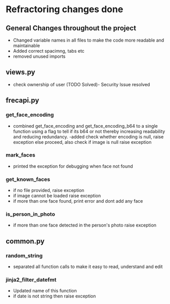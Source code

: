 # Refractoring changes done

## General Changes throughout the project
- Changed variable names in all files to make the code more readable and maintainable
- Added correct spacimng, tabs etc
- removed unused imports

## views.py
- check ownership of user (TODO Solved)- Security Issue resolved
## frecapi.py

###  get_face_encoding 
- combined get_face_encoding and get_face_encoding_b64 to a single function using a flag to tell if its b64 or not thereby increasing readability and reducing redundancy.
-added check whether encoding is null, raise exception else proceed, also check if image is null raise exception
### mark_faces
- printed the exception for debugging when face not found
### get_known_faces
- if no file provided, raise exception
- if image cannot be loaded raise exception
- if more than one face found, print error and dont add any face

### is_person_in_photo
- if more than one face detected in the person's photo raise exception
## common.py
### random_string
- separated all function calls to make it easy to read, understand and edit
### jinja2_filter_datefmt
- Updated name of this function
- if date is not string then raise exception